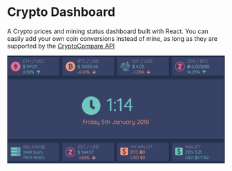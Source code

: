 # Crypto Dashboard

A Crypto prices and mining status dashboard built with React. You can easily add your own coin conversions instead of mine, as long as they are supported by the [CryptoCompare API](https://www.cryptocompare.com/api/)

![Screenshot](/doc/screenshot.png?raw=true)
